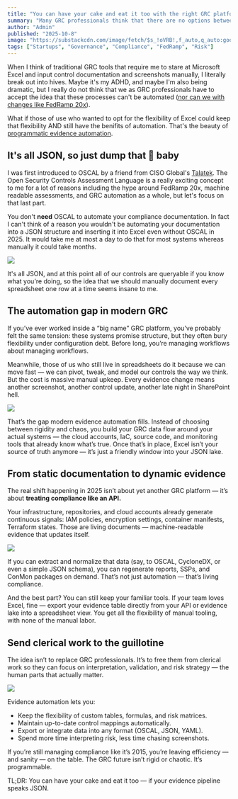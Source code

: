 ```yaml
---
title: "You can have your cake and eat it too with the right GRC platform"
summary: "Many GRC professionals think that there are no options between flexible but manually updated options like Excel and rigid one-sized fits all GRC platforms. What if you can have your cake and eat it too?"
author: "Admin"
published: "2025-10-8"
image: "https://substackcdn.com/image/fetch/$s_!oVRB!,f_auto,q_auto:good,fl_progressive:steep/https%3A%2F%2Fsubstack-post-media.s3.amazonaws.com%2Fpublic%2Fimages%2Fc3af6518-b1ac-48af-adb4-647557b9b9e7_3999x2999.webp"
tags: ["Startups", "Governance", "Compliance", "FedRamp", "Risk"]
---
```


When I think of traditional GRC tools that require me to stare at Microsoft Excel and input control documentation and screenshots manually, I literally break out into hives. Maybe it's my ADHD, and maybe I'm also being dramatic, but I really do not think that we as GRC professionals have to accept the idea that these processes can't be automated ([nor can we with changes like FedRamp 20x](https://www.usenabla.com/blog/the-ouroboros-of-grc)). 

What if those of use who wanted to opt for the flexibility of Excel could keep that flexibility AND still have the benifits of automation. That's the beauty of [programmatic evidence automation](https://www.usenabla.com/roi-of-evidence-automation). 

## It's all JSON, so just dump that 🎂 baby

I was first introduced to OSCAL by a friend from CISO Global's [Talatek](https://talatek.com/). The Open Security Controls Assessment Language is a really exciting concept to me for a lot of reasons including the hype around FedRamp 20x, machine readable assessments, and GRC automation as a whole, but let's focus on that last part. 

You don't **need** OSCAL to automate your compliance documentation. In fact I can't think of a reason you wouldn't be automating your documentation into a JSON structure and inserting it into Excel even without OSCAL in 2025. It would take me at most a day to do that for most systems whereas manually it could take months. 

![](https://www.southernliving.com/thmb/Nvfvlfeelvx3wdkL1of2hkoovcY=/1500x0/filters:no_upscale():max_bytes(150000):strip_icc()/Lane-Cake_Audit7666_beauty-35-acd55af2dd1f4e07a8c113ae1694eace.jpg)

It's all JSON, and at this point all of our controls are queryable if you know what you're doing, so the idea that we should manually document every spreadsheet one row at a time seems insane to me. 

## The automation gap in modern GRC

If you’ve ever worked inside a “big name” GRC platform, you’ve probably felt the same tension: these systems promise structure, but they often bury flexibility under configuration debt. Before long, you’re managing workflows about managing workflows.

Meanwhile, those of us who still live in spreadsheets do it because we can move fast — we can pivot, tweak, and model our controls the way we think. But the cost is massive manual upkeep. Every evidence change means another screenshot, another control update, another late night in SharePoint hell.

![](https://www.habsburger.net/files/styles/large/public/originale/william_nuitter_sturm_auf_die_bastille_nach_einem_gemaelde_von_henry_singleton_punktierstich_1.3.1792_original.jpg?itok=5ZojP3hM)

That’s the gap modern evidence automation fills. Instead of choosing between rigidity and chaos, you build your GRC data flow around your actual systems — the cloud accounts, IaC, source code, and monitoring tools that already know what’s true. Once that’s in place, Excel isn’t your source of truth anymore — it’s just a friendly window into your JSON lake.

## From static documentation to dynamic evidence

The real shift happening in 2025 isn’t about yet another GRC platform — it’s about **treating compliance like an API.**

Your infrastructure, repositories, and cloud accounts already generate continuous signals: IAM policies, encryption settings, container manifests, Terraform states. Those are living documents — machine-readable evidence that updates itself.

![](https://res.cloudinary.com/aenetworks/image/upload/c_fill,ar_2,w_3840,h_1920,g_auto/dpr_auto/f_auto/q_auto:eco/v1/marie-antionette-execution-533483497?_a=BAVAZGID0)

If you can extract and normalize that data (say, to OSCAL, CycloneDX, or even a simple JSON schema), you can regenerate reports, SSPs, and ConMon packages on demand. That’s not just automation — that’s living compliance.

And the best part? You can still keep your familiar tools. If your team loves Excel, fine — export your evidence table directly from your API or evidence lake into a spreadsheet view. You get all the flexibility of manual tooling, with none of the manual labor.

## Send clerical work to the guillotine

The idea isn’t to replace GRC professionals. It’s to free them from clerical work so they can focus on interpretation, validation, and risk strategy — the human parts that actually matter.

![](https://allthatsinteresting.com/wordpress/wp-content/uploads/2019/10/marieantoinetteexecution-dress.jpg)

Evidence automation lets you:

- Keep the flexibility of custom tables, formulas, and risk matrices.
- Maintain up-to-date control mappings automatically.
- Export or integrate data into any format (OSCAL, JSON, YAML).
- Spend more time interpreting risk, less time chasing screenshots.

If you’re still managing compliance like it’s 2015, you’re leaving efficiency — and sanity — on the table. The GRC future isn’t rigid or chaotic. It’s programmable.

TL;DR: You can have your cake and eat it too — if your evidence pipeline speaks JSON.


